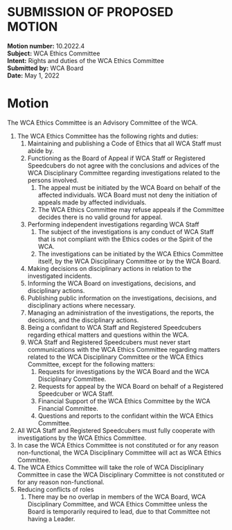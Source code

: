 # SUBMISSION OF PROPOSED MOTION

**Motion number:** 10.2022.4  
**Subject:** WCA Ethics Committee  
**Intent:** Rights and duties of the WCA Ethics Committee  
**Submitted by:** WCA Board  
**Date:** May 1, 2022  

# Motion

The WCA Ethics Committee is an Advisory Committee of the WCA.

1. The WCA Ethics Committee has the following rights and duties:
   1. Maintaining and publishing a Code of Ethics that all WCA Staff must abide by.
   2. Functioning as the Board of Appeal if WCA Staff or Registered Speedcubers do not agree with the conclusions and advices of the WCA Disciplinary Committee regarding investigations related to the persons involved.
      1. The appeal must be initiated by the WCA Board on behalf of the affected individuals. WCA Board must not deny the initiation of appeals made by affected individuals.
      2. The WCA Ethics Committee may refuse appeals if the Committee decides there is no valid ground for appeal.
   3. Performing independent investigations regarding WCA Staff
      1. The subject of the investigations is any conduct of WCA Staff that is not compliant with the Ethics codes or the Spirit of the WCA.
      2. The investigations can be initiated by the WCA Ethics Committee itself, by the WCA Disciplinary Committee or by the WCA Board.
   4. Making decisions on disciplinary actions in relation to the investigated incidents.
   5. Informing the WCA Board on investigations, decisions, and disciplinary actions.
   6. Publishing public information on the investigations, decisions, and disciplinary actions where necessary.
   7. Managing an administration of the investigations, the reports, the decisions, and the disciplinary actions.
   8. Being a confidant to WCA Staff and Registered Speedcubers regarding ethical matters and questions within the WCA.
   9. WCA Staff and Registered Speedcubers must never start communications with the WCA Ethics Committee regarding matters related to the WCA Disciplinary Committee or the WCA Ethics Committee, except for the following matters:
      1. Requests for investigations by the WCA Board and the WCA Disciplinary Committee.
      2. Requests for appeal by the WCA Board on behalf of a Registered Speedcuber or WCA Staff.
      3. Financial Support of the WCA Ethics Committee by the WCA Financial Committee.
      4. Questions and reports to the confidant within the WCA Ethics Committee.
2. All WCA Staff and Registered Speedcubers must fully cooperate with investigations by the WCA Ethics Committee.
3. In case the WCA Ethics Committee is not constituted or for any reason non-functional, the WCA Disciplinary Committee will act as WCA Ethics Committee.
4. The WCA Ethics Committee will take the role of WCA Disciplinary Committee in case the WCA Disciplinary Committee is not constituted or for any reason non-functional.
5. Reducing conflicts of roles
   1. There may be no overlap in members of the WCA Board, WCA Disciplinary Committee, and WCA Ethics Committee unless the Board is temporarily required to lead, due to that Committee not having a Leader.
